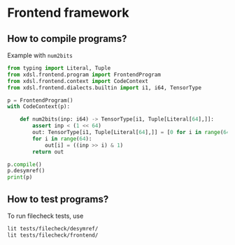 # Frontend framework

## How to compile programs?

Example with `num2bits`

```python
from typing import Literal, Tuple
from xdsl.frontend.program import FrontendProgram
from xdsl.frontend.context import CodeContext
from xdsl.frontend.dialects.builtin import i1, i64, TensorType

p = FrontendProgram()
with CodeContext(p):

    def num2bits(inp: i64) -> TensorType[i1, Tuple[Literal[64],]]:
        assert inp < (1 << 64)
        out: TensorType[i1, Tuple[Literal[64],]] = [0 for i in range(64)]
        for i in range(64):
            out[i] = ((inp >> i) & 1)
        return out

p.compile()
p.desymref()
print(p)
```

## How to test programs?

To run filecheck tests, use
```bash
lit tests/filecheck/desymref/
lit tests/filecheck/frontend/
```

